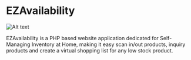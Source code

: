 # EZAvailability
![Alt text](https://legoray.com/img/EZAvailability-logo.png)

EZAvailability is a PHP based website application dedicated for Self-Managing Inventory at Home, making it easy scan in/out products, inquiry products and create a virtual shopping list for any low stock product.

